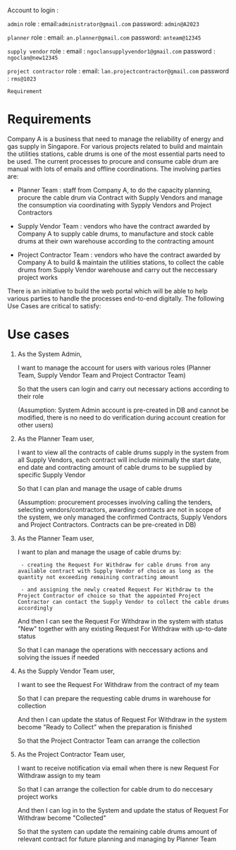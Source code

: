 Account to login : 

`admin` role :
email:`administrator@gmail.com`
password: `admin@A2023`

`planner` role :
email: `an.planner@gmail.com`
password: `anteam@12345`

`supply vendor` role :
email : `ngoclansupplyvendor1@gmail.com`
password : `ngoclan@new12345`

`project contractor` role :
email: `lan.projectcontractor@gmail.com`
password : `rms@1023`


`Requirement`

# Requirements

Company A is a business that need to manage the reliability of energy and gas supply in Singapore. For various projects related to build and maintain the utilities stations, cable drums is one of the most essential parts need to be used. The current processes to procure and consume cable drum are manual with lots of emails and offline coordinations. The involving parties are:

- Planner Team : staff from Company A, to do the capacity planning, procure the cable drum via Contract with Supply Vendors and manage the consumption via coordinating with Sypply Vendors and Project Contractors

- Supply Vendor Team : vendors who have the contract awarded by Company A to supply cable drums, to manufacture and stock cable drums at their own warehouse according to the contracting amount

- Project Contractor Team : vendors who have the contract awarded by Company A to build & maintain the utilities stations, to collect the cable drums from Supply Vendor warehouse and carry out the neccessary project works

 

There is an initiative to build the web portal which will be able to help various parties to handle the processes end-to-end digitally. The following Use Cases are critical to satisfy:

 

# Use cases

1. As the System Admin,

    I want to manage the account for users with various roles (Planner Team, Supply Vendor Team and Project Contractor Team)

    So that the users can login and carry out necessary actions according to their role

    (Assumption: System Admin account is pre-created in DB and cannot be modified, there is no need to do verification during account creation for other users)

 

2. As the Planner Team user,

    I want to view all the contracts of cable drums supply in the system from all Supply Vendors, each contract will include minimally the start date, end date and contracting amount of cable drums to be supplied by specific Supply Vendor

    So that I can plan and manage the usage of cable drums

    (Assumption: procurement processes involving calling the tenders, selecting vendors/contractors, awarding contracts are not in scope of the system, we only managed the confirmed Contracts, Supply Vendors and Project Contractors. Contracts can be pre-created in DB)

 

3. As the Planner Team user,

    I want to plan and manage the usage of cable drums by:

        - creating the Request For Withdraw for cable drums from any available contract with Supply Vendor of choice as long as the quantity not exceeding remaining contracting amount

        - and assigning the newly created Request For Withdraw to the Project Contractor of choice so that the appointed Project Contractor can contact the Supply Vendor to collect the cable drums accordingly

    And then I can see the Request For Withdraw in the system with status "New" together with any existing Request For Withdraw with up-to-date status

    So that I can manage the operations with neccessary actions and solving the issues if needed

 

4. As the Supply Vendor Team user,

    I want to see the Request For Withdraw from the contract of my team

    So that I can prepare the requesting cable drums in warehouse for collection

    And then I can update the status of Request For Withdraw in the system become "Ready to Collect" when the preparation is finished

    So that the Project Contractor Team can arrange the collection

 

5. As the Project Contractor Team user,

    I want to receive notification via email when there is new Request For Withdraw assign to my team

    So that I can arrange the collection for cable drum to do neccesary project works

    And then I can log in to the System and update the status of Request For Withdraw become "Collected"

    So that the system can update the remaining cable drums amount of relevant contract for future planning and managing by Planner Team
